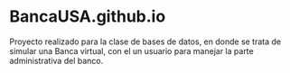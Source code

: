 # BancaUSA.github.io
Proyecto realizado para la clase de bases de datos, en donde se trata de simular una Banca virtual, con el un usuario para manejar la parte administrativa del banco.
